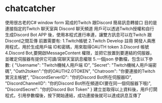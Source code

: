 # chatcatcher
使用很古老的C# window form 寫成的Twitch 跟Discord 簡易訊息轉接口
目的是連接指定的Twitch 聊天室與 Discord 聊天頻道
用戶可以透過Twitch授權和自行生成Discord Bot APP 後，使用本程式進行串連，讓雙方訊息可以在Twitch 跟Discord之間互傳
前置需要有:
1.Twitch帳號
2.Twitch Develop 註冊 開發人員應用程式，用於生成用戶端 ID和密碼，用來取得OAUTH token
3.Discord 帳號
4.Discord Bot,要開啟MessageContent 權限，並把它放置到要連結的伺服器，並確定伺服器有提供它可讀/寫聊天室訊息權限
5.一個json 參數檔，包含以下參數:
{
  "Username": "Twitch機械人用戶端 ID",
  "Secret": "Twitch機械人用戶端密碼",
  "Oath2token":"你的OAUTH2.0TOKEN",
  "Chatroom": "你要連接的Twitch實況主帳號",
  "DiscordServerID": "你的Discord Bot所在伺服器ID",
  "DiscordChannelID": "你的Discord Bot所在頻道ID(要在同一個伺服器下哦)",
  "DiscordSecret": "你的Discord Bot Token"
}
建立並取得以上資料後，用戶打閞程式，引用參數檔後，按下開始連結，成功連接後就可以達成訊息互傳了
